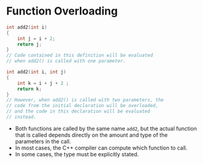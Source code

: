 # Function Overloading

```c++
int add2(int i)
{
    int j = i + 2;
    return j;
}
// Code contained in this definition will be evaluated
// when add2() is called with one parameter.

int add2(int i, int j)
{
    int k = i + j + 2 ;
    return k;
}
// However, when add2() is called with two parameters, the
// code from the initial declaration will be overloaded,
// and the code in this declaration will be evaluated
// instead.
```

- Both functions are called by the same name `add2`, but the actual function that is called depends directly on the amount and type of the parameters in the call. 
- In most cases, the C++ compiler can compute which function to call.
- In some cases, the type must be explicitly stated.


